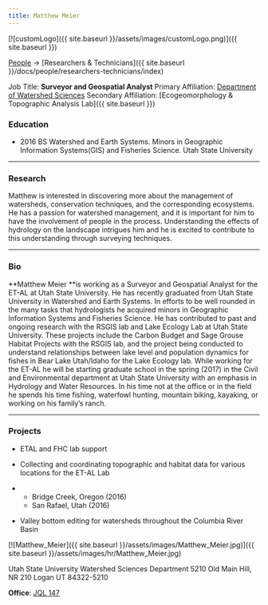 ```yaml
---
title: Matthew Meier
---
```


[![customLogo]({{ site.baseurl }}/assets/images/customLogo.png)]({{ site.baseurl }})

[People]({{site.baseurl}}/docs/people/index) -> [Researchers & Technicians]({{ site.baseurl }}/docs/people/researchers-technicians/index)

Job Title: **Surveyor and Geospatial Analyst**
Primary Affiliation: [Department of Watershed Sciences](http://www.cnr.usu.edu/wats)
Secondary Affiliation: [Ecogeomorphology & Topographic Analysis Lab]({{ site.baseurl }})

### Education

- 2016 BS Watershed and Earth Systems. Minors in Geographic Information Systems(GIS) and Fisheries Science. Utah State University

------

### Research

Matthew is interested in discovering more about the management of watersheds, conservation techniques, and the corresponding ecosystems. He has a passion for watershed management, and it is important for him to have the involvement of people in the process. Understanding the effects of hydrology on the landscape intrigues him and he is excited to contribute to this understanding through surveying techniques.

------

### Bio

**Matthew Meier **is working as a Surveyor and Geospatial Analyst for the ET-AL at Utah State University. He has recently graduated from Utah State University in Watershed and Earth Systems. In efforts to be well rounded in the many tasks that hydrologists he acquired minors in Geographic Information Systems and Fisheries Science. He has contributed to past and ongoing research with the RSGIS lab and Lake Ecology Lab at Utah State University. These projects include the Carbon Budget and Sage Grouse Habitat Projects with the RSGIS lab, and the project being conducted to understand relationships between lake level and population dynamics for fishes in Bear Lake Utah/Idaho for the Lake Ecology lab. While working for the ET-AL he will be starting graduate school in the spring (2017) in the Civil and Environmental department at Utah State University with an emphasis in Hydrology and Water Resources. In his time not at the office or in the field he spends his time fishing, waterfowl hunting, mountain biking, kayaking, or working on his family’s ranch.

------

### Projects

- ETAL and FHC lab support

- Collecting and coordinating topographic and habitat data for various locations for the ET-AL Lab

- - Bridge Creek, Oregon (2016)
  - San Rafael, Utah (2016)

- Valley bottom editing for watersheds throughout the Columbia River Basin

[![Matthew_Meier]({{ site.baseurl }}/assets/images/Matthew_Meier.jpg)]({{ site.baseurl }}/assets/images/hr/Matthew_Meier.jpg)

Utah State University
Watershed Sciences Department
5210 Old Main Hill, NR 210
Logan UT 84322-5210

**Office**:  [JQL 147](http://www.usu.edu/map/index.cfm?id=47)



